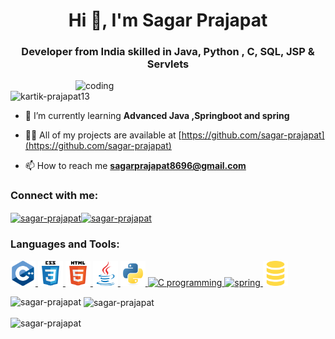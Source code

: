 
<h1 align="center">Hi 👋, I'm Sagar Prajapat</h1>
<h3 align="center">Developer from India skilled in Java, Python , C, SQL, JSP & Servlets</h3>

<img align="right" alt="coding" width="400" src="https://camo.githubusercontent.com/16e0dde72df503da93deb3ae09e77064587ec956e60109540eff93fc3e91ca3d/68747470733a2f2f6d69726f2e6d656469756d2e636f6d2f6d61782f3835302f312a7a566e574a7479474f585f6b5549446d3663634366512e676966">

<p align="left"> <img src="https://komarev.com/ghpvc/?username=kartik-prajapat13&label=Profile%20views&color=0e75b6&style=flat" alt="kartik-prajapat13" /> </p>

- 🌱 I’m currently learning **Advanced Java ,Springboot and spring**
- 👨‍💻 All of my projects are available at [https://github.com/sagar-prajapat](https://github.com/sagar-prajapat)

- 📫 How to reach me **sagarprajapat8696@gmail.com**


<h3 align="left">Connect with me:</h3>
<p align="left">
<a href="https://www.linkedin.com/in/sagar-prajapat-566b92243/" target="blank"><img align="center" src="https://raw.githubusercontent.com/rahuldkjain/github-profile-readme-generator/master/src/images/icons/Social/linked-in-alt.svg" alt="sagar-prajapat" height="30" width="40" /></a><a href="https://leetcode.com/u/sagarprajapat/(https://leetcode.com/u/sagarprajapat/)" target="blank"><img align="center" src="https://raw.githubusercontent.com/rahuldkjain/github-profile-readme-generator/master/src/images/icons/Social/leet-code.svg" alt="sagar-prajapat" height="30" width="40" /></a>
</p>

<h3 align="left">Languages and Tools:</h3>
 <a href="https://www.w3schools.com/cpp/" target="_blank" rel="noreferrer"> <img src="https://raw.githubusercontent.com/devicons/devicon/master/icons/cplusplus/cplusplus-original.svg" alt="cplusplus" width="40" height="40"/> </a> <a href="https://www.w3schools.com/css/" target="_blank" rel="noreferrer"> <img src="https://raw.githubusercontent.com/devicons/devicon/master/icons/css3/css3-original-wordmark.svg" alt="css3" width="40" height="40"/> </a><a href="https://www.w3.org/html/" target="_blank" rel="noreferrer"> <img src="https://raw.githubusercontent.com/devicons/devicon/master/icons/html5/html5-original-wordmark.svg" alt="html5" width="40" height="40"/> </a> <a href="https://www.java.com" target="_blank" rel="noreferrer"> <img src="https://raw.githubusercontent.com/devicons/devicon/master/icons/java/java-original.svg" alt="java" width="40" height="40"/> </a>   <a href="https://www.python.org" target="_blank" rel="noreferrer"> <img src="https://raw.githubusercontent.com/devicons/devicon/master/icons/python/python-original.svg" alt="python" width="40" height="40"/> </a> <a href="https://en.wikipedia.org/wiki/C_(programming_language)" target="_blank" rel="noreferrer">
<img src="https://upload.wikimedia.org/wikipedia/commons/1/18/C_Programming_Language.svg" alt="C programming" width="40" height="40"/></a><a href="https://spring.io/" target="_blank" rel="noreferrer"> <img src="https://www.vectorlogo.zone/logos/springio/springio-icon.svg" alt="spring" width="40" height="40"/> </a><a href="https://www.w3schools.com/sql/" target="_blank" rel="noreferrer"><img src="https://raw.githubusercontent.com/devicons/devicon/master/icons/sql/sql-original.svg" alt="sql" width="40" height="40"/>
</a>
 </p>

<p><img align="left" src="https://github-readme-stats.vercel.app/api/top-langs?username=sagar-prajapat&show_icons=true&locale=en&layout=compact" alt="sagar-prajapat" /></p>

<p>&nbsp;<img align="center" src="https://github-readme-stats.vercel.app/api?username=sagar-prajapat&show_icons=true&locale=en" alt="sagar-prajapat" /></p>

<p><img align="center" src="https://github-readme-streak-stats.herokuapp.com/?user=sagar-prajapat&" alt="sagar-prajapat" /></p>
